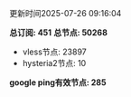 更新时间2025-07-26 09:16:04

**总订阅: 451**
**总节点: 50268**
- vless节点: 23897
- hysteria2节点: 10

**google ping有效节点: 285**
